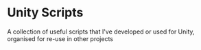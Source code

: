 # Unity Scripts

A collection of useful scripts that I've developed or used for Unity, organised for re-use in other projects
